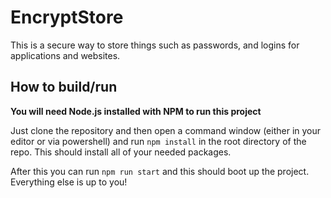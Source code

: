 # EncryptStore
This is a secure way to store things such as passwords, and logins for applications and websites.

## How to build/run
__You will need Node.js installed with NPM to run this project__

Just clone the repository and then open a command window (either in your editor or via powershell) and run ```npm install``` in the root directory of the repo. This should install all of your needed packages.

After this you can run ```npm run start``` and this should boot up the project. Everything else is up to you!
